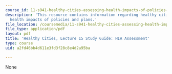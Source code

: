 ```yaml
---
course_id: 11-s941-healthy-cities-assessing-health-impacts-of-policies-and-plans-spring-2016
description: 'This resource contains information regarding healthy cities: Assessing
  health impacts of policies and plans.'
file_location: /coursemedia/11-s941-healthy-cities-assessing-health-impacts-of-policies-and-plans-spring-2016/a2fd46bb4d611e3fd3f28c8e4d2a95ba_MIT11_S941S16_Class15Guide.pdf
file_type: application/pdf
layout: pdf
title: 'Healthy Cities, Lecture 15 Study Guide: HIA Assessment'
type: course
uid: a2fd46bb4d611e3fd3f28c8e4d2a95ba

---
```

None